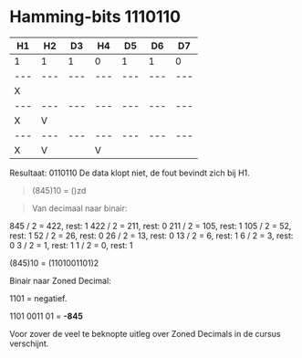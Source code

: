 # Hamming-bits 1110110

H1 | H2 | D3 | H4 | D5 | D6 | D7 |
--- | --- | --- | --- | --- | --- | --- |
  1 |   1  |   1 |  0   |  1  |   1 |    0 |
--- | --- | --- | --- | --- | --- | --- |
 X |       |       |      |      |       |      |  (1-bit)
--- | --- | --- | --- | --- | --- | --- |
 X |   V  |       |      |      |       |      | (2-bit)
--- | --- | --- | --- | --- | --- | --- |
 X |   V  |       |  V  |      |       |      | (4-bit)

 Resultaat: 0110110
 De data klopt niet, de fout bevindt zich bij H1.



 
> (845)10 = ()zd

> Van decimaal naar binair:

845 / 2 = 422, rest: 1
422 / 2 = 211, rest: 0
211 / 2 = 105, rest: 1
105 / 2 =   52, rest: 1
  52 / 2 =   26, rest: 0
  26 / 2 =   13, rest: 0
  13 / 2 =     6, rest: 1
    6 / 2 =     3, rest: 0
    3 / 2 =     1, rest: 1
    1 / 2 =     0, rest: 1

(845)10 = (1101001101)2

Binair naar Zoned Decimal:

1101 = negatief.

1101 0011 01 = **-845**

Voor zover de veel te beknopte uitleg over Zoned Decimals in de cursus verschijnt.